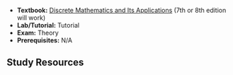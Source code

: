 - **Textbook:** [Discrete Mathematics and Its Applications](https://www.mheducation.com/highered/product/discrete-mathematics-applications-rosen/M9781259676512.html) (7th or 8th edition will work)
- **Lab/Tutorial:** Tutorial
- **Exam:** Theory
- **Prerequisites:** N/A

## Study Resources